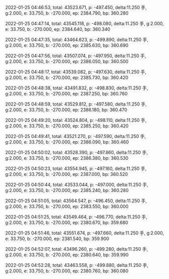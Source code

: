 2022-01-25 04:46:53, total: 43523.671, p: -497.450, delta:11.250 手, g:2.000, e: 33.750, b: -270.000, ep: 2384.790, bp: 360.280

2022-01-25 04:47:14, total: 43545.118, p: -498.080, delta:11.250 手, g:2.000, e: 33.750, b: -270.000, ep: 2384.640, bp: 360.340

2022-01-25 04:47:35, total: 43464.623, p: -499.890, delta:11.250 手, g:2.000, e: 33.750, b: -270.000, ep: 2385.630, bp: 360.690

2022-01-25 04:47:56, total: 43507.074, p: -497.950, delta:11.250 手, g:2.000, e: 33.750, b: -270.000, ep: 2386.050, bp: 360.500

2022-01-25 04:48:17, total: 43539.082, p: -497.630, delta:11.250 手, g:2.000, e: 33.750, b: -270.000, ep: 2385.730, bp: 360.420

2022-01-25 04:48:38, total: 43491.832, p: -498.830, delta:11.250 手, g:2.000, e: 33.750, b: -270.000, ep: 2387.250, bp: 360.760

2022-01-25 04:48:59, total: 43529.812, p: -497.580, delta:11.250 手, g:2.000, e: 33.750, b: -270.000, ep: 2386.180, bp: 360.470

2022-01-25 04:49:20, total: 43524.804, p: -498.110, delta:11.250 手, g:2.000, e: 33.750, b: -270.000, ep: 2385.250, bp: 360.420

2022-01-25 04:49:41, total: 43521.270, p: -497.590, delta:11.250 手, g:2.000, e: 33.750, b: -270.000, ep: 2386.090, bp: 360.460

2022-01-25 04:50:02, total: 43528.390, p: -497.860, delta:11.250 手, g:2.000, e: 33.750, b: -270.000, ep: 2386.380, bp: 360.530

2022-01-25 04:50:23, total: 43554.945, p: -497.160, delta:11.250 手, g:2.000, e: 33.750, b: -270.000, ep: 2387.000, bp: 360.520

2022-01-25 04:50:44, total: 43533.044, p: -497.000, delta:11.250 手, g:2.000, e: 33.750, b: -270.000, ep: 2385.240, bp: 360.280

2022-01-25 04:51:05, total: 43564.547, p: -496.450, delta:11.250 手, g:2.000, e: 33.750, b: -270.000, ep: 2383.550, bp: 360.000

2022-01-25 04:51:25, total: 43549.464, p: -496.770, delta:11.250 手, g:2.000, e: 33.750, b: -270.000, ep: 2380.670, bp: 359.680

2022-01-25 04:51:46, total: 43551.674, p: -497.660, delta:11.250 手, g:2.000, e: 33.750, b: -270.000, ep: 2381.540, bp: 359.900

2022-01-25 04:52:07, total: 43496.260, p: -499.280, delta:11.250 手, g:2.000, e: 33.750, b: -270.000, ep: 2380.640, bp: 359.990

2022-01-25 04:52:28, total: 43463.558, p: -499.880, delta:11.250 手, g:2.000, e: 33.750, b: -270.000, ep: 2380.760, bp: 360.080
